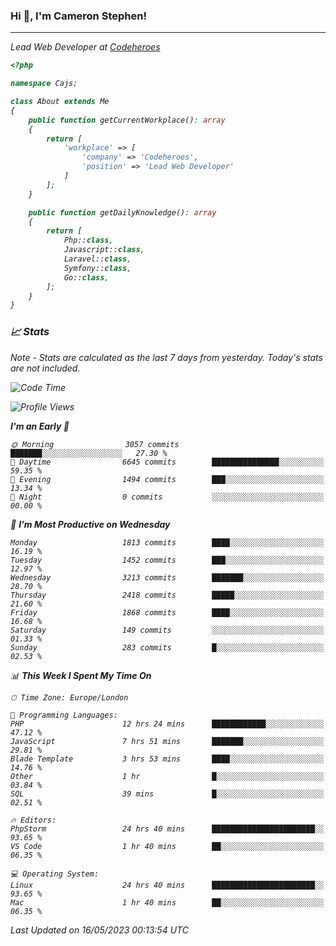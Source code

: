 ### Hi 👋, I'm Cameron Stephen!
<hr>
<p><em>Lead Web Developer at <a href="https://codeheroes.co.uk">Codeheroes</a></p>


```php
<?php

namespace Cajs;

class About extends Me
{
    public function getCurrentWorkplace(): array
    {
        return [
            'workplace' => [
                'company' => 'Codeheroes',
                'position' => 'Lead Web Developer'
            ]
        ];
    }

    public function getDailyKnowledge(): array
    {
        return [
            Php::class,
            Javascript::class,
            Laravel::class,
            Symfony::class,
            Go::class,
        ];
    }
}
```

### 📈 Stats
<p><em>Note - Stats are calculated as the last 7 days from yesterday. Today's stats are not included.</em></p>


<!--START_SECTION:waka-->
![Code Time](http://img.shields.io/badge/Code%20Time-3%2C388%20hrs%2012%20mins-blue)

![Profile Views](http://img.shields.io/badge/Profile%20Views-0-blue)

**I'm an Early 🐤** 

```text
🌞 Morning                3057 commits        ███████░░░░░░░░░░░░░░░░░░   27.30 % 
🌆 Daytime                6645 commits        ███████████████░░░░░░░░░░   59.35 % 
🌃 Evening                1494 commits        ███░░░░░░░░░░░░░░░░░░░░░░   13.34 % 
🌙 Night                  0 commits           ░░░░░░░░░░░░░░░░░░░░░░░░░   00.00 % 
```
📅 **I'm Most Productive on Wednesday** 

```text
Monday                   1813 commits        ████░░░░░░░░░░░░░░░░░░░░░   16.19 % 
Tuesday                  1452 commits        ███░░░░░░░░░░░░░░░░░░░░░░   12.97 % 
Wednesday                3213 commits        ███████░░░░░░░░░░░░░░░░░░   28.70 % 
Thursday                 2418 commits        █████░░░░░░░░░░░░░░░░░░░░   21.60 % 
Friday                   1868 commits        ████░░░░░░░░░░░░░░░░░░░░░   16.68 % 
Saturday                 149 commits         ░░░░░░░░░░░░░░░░░░░░░░░░░   01.33 % 
Sunday                   283 commits         █░░░░░░░░░░░░░░░░░░░░░░░░   02.53 % 
```


📊 **This Week I Spent My Time On** 

```text
🕑︎ Time Zone: Europe/London

💬 Programming Languages: 
PHP                      12 hrs 24 mins      ████████████░░░░░░░░░░░░░   47.12 % 
JavaScript               7 hrs 51 mins       ███████░░░░░░░░░░░░░░░░░░   29.81 % 
Blade Template           3 hrs 53 mins       ████░░░░░░░░░░░░░░░░░░░░░   14.76 % 
Other                    1 hr                █░░░░░░░░░░░░░░░░░░░░░░░░   03.84 % 
SQL                      39 mins             █░░░░░░░░░░░░░░░░░░░░░░░░   02.51 % 

🔥 Editors: 
PhpStorm                 24 hrs 40 mins      ███████████████████████░░   93.65 % 
VS Code                  1 hr 40 mins        ██░░░░░░░░░░░░░░░░░░░░░░░   06.35 % 

💻 Operating System: 
Linux                    24 hrs 40 mins      ███████████████████████░░   93.65 % 
Mac                      1 hr 40 mins        ██░░░░░░░░░░░░░░░░░░░░░░░   06.35 % 
```


 Last Updated on 16/05/2023 00:13:54 UTC
<!--END_SECTION:waka-->

